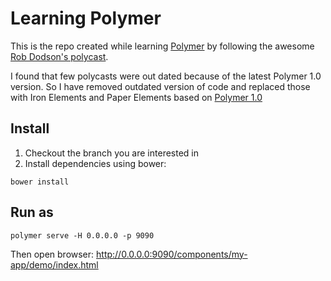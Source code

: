 # Learning Polymer #

This is the repo created while learning [Polymer](https://www.polymer-project.org/1.0/) by following the awesome [Rob Dodson's polycast](https://www.youtube.com/playlist?list=PLOU2XLYxmsII5c3Mgw6fNYCzaWrsM3sMN).

I found that few polycasts were out dated because of the latest Polymer 1.0 version. So I have removed outdated version of code and replaced those with Iron Elements and Paper Elements based on [Polymer 1.0](https://www.polymer-project.org/1.0/)

## Install ##

1. Checkout the branch you are interested in
2. Install dependencies using bower:

`bower install`

## Run as ##

`polymer serve -H 0.0.0.0 -p 9090`

Then open browser: <http://0.0.0.0:9090/components/my-app/demo/index.html>
